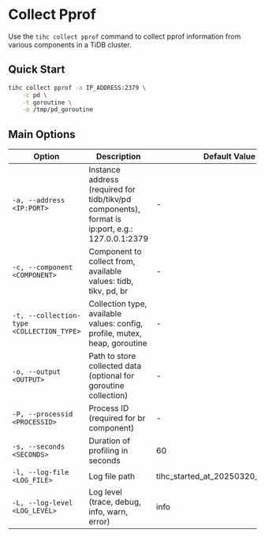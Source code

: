 # Collect Pprof

Use the `tihc collect pprof` command to collect pprof information from various components in a TiDB cluster.

## Quick Start

```bash
tihc collect pprof -a IP_ADDRESS:2379 \
    -c pd \
    -t goroutine \
    -o /tmp/pd_goroutine
```

## Main Options

| Option | Description | Default Value |
|--------|-------------|---------------|
| `-a, --address <IP:PORT>` | Instance address (required for tidb/tikv/pd components), format is ip:port, e.g.: 127.0.0.1:2379 | - |
| `-c, --component <COMPONENT>` | Component to collect from, available values: tidb, tikv, pd, br | - |
| `-t, --collection-type <COLLECTION_TYPE>` | Collection type, available values: config, profile, mutex, heap, goroutine | - |
| `-o, --output <OUTPUT>` | Path to store collected data (optional for goroutine collection) | - |
| `-P, --processid <PROCESSID>` | Process ID (required for br component) | - |
| `-s, --seconds <SECONDS>` | Duration of profiling in seconds | 60 |
| `-l, --log-file <LOG_FILE>` | Log file path | tihc_started_at_20250320_143949.log |
| `-L, --log-level <LOG_LEVEL>` | Log level (trace, debug, info, warn, error) | info |
